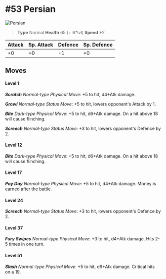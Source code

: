# #53 Persian


![Persian](https://img.pokemondb.net/sprites/home/normal/1x/persian.png)

> **Type** Normal
> **Health** 65 (+ 6\*lvl)
> **Speed** +2

| Attack | Sp. Attack | Defence | Sp. Defence |
| ------ | ---------- | ------- | ----------- |
| +0 | +0 | -1 | +0 |

## Moves
#### Level 1

***Scratch** Normal-type Physical Move*: +5 to hit, d4+Atk damage. 

***Growl** Normal-type Status Move*: +5 to hit, lowers opponent's Attack by 1.

***Bite** Dark-type Physical Move*: +5 to hit, d6+Atk damage. On a hit above 18 will cause flinching.

***Screech** Normal-type Status Move*: +3 to hit, lowers opponent's Defence by 2.
#### Level 12

***Bite** Dark-type Physical Move*: +5 to hit, d6+Atk damage. On a hit above 18 will cause flinching.
#### Level 17

***Pay Day** Normal-type Physical Move*: +5 to hit, d4+Atk damage. Money is earned after the battle.
#### Level 24

***Screech** Normal-type Status Move*: +3 to hit, lowers opponent's Defence by 2.
#### Level 37

***Fury Swipes** Normal-type Physical Move*: +3 to hit, d4+Atk damage. Hits 2-5 times in one turn.
#### Level 51

***Slash** Normal-type Physical Move*: +5 to hit, d6+Atk damage. Critical hits on a 19.


